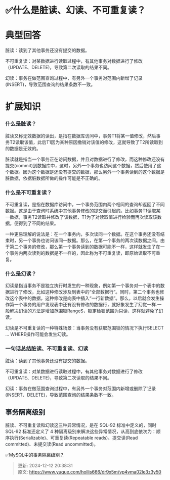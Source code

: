 # ✅什么是脏读、幻读、不可重复读？

# 典型回答


<font style="color:rgb(36, 41, 47);">脏读：读到了其他事务还没有提交的数据。</font>

<font style="color:rgb(36, 41, 47);">不可重复读：对某数据进行读取过程中，有其他事务对数据进行了修改（UPDATE、DELETE)，导致第二次读取的结果不同。 </font>

<font style="color:rgb(36, 41, 47);">幻读：事务在做范围查询过程中，有另外一个事务对范围内新增了记录(INSERT)，导致范围查询的结果条数不一致。</font>

<font style="color:rgb(36, 41, 47);"></font>

# 扩展知识


### <font style="color:rgb(36, 41, 47);">什么是脏读？</font>
<font style="color:rgb(36, 41, 47);">脏读又称无效数据的读出，是指在数据库访问中，事务T1将某一值修改，然后事务T2读取该值，此后T1因为某种原因撤销对该值的修改，这就导致了T2所读取到的数据是无效的。</font>

<font style="color:rgb(36, 41, 47);">脏读就是指当一个事务正在访问数据，并且对数据进行了修改，而这种修改还没有提交(commit)到数据库中，这时，另外一个事务也访问这个数据，然后使用了这个数据。因为这个数据是还没有提交的数据，那么另外一个事务读到的这个数据是脏数据，依据脏数据所做的操作可能是不正确的。</font>

### <font style="color:rgb(36, 41, 47);">什么是不可重复读？</font>
<font style="color:rgb(36, 41, 47);">不可重复读，是指在数据库访问中，一个事务范围内两个相同的查询却返回了不同数据。这是由于查询时系统中其他事务修改的提交而引起的。比如事务T1读取某一数据，事务T2读取并修改了该数据，T1为了对读取值进行检验而再次读取该数据，便得到了不同的结果。</font>

<font style="color:rgb(36, 41, 47);">一种更易理解的说法是：在一个事务内，多次读同一个数据。在这个事务还没有结束时，另一个事务也访问该同一数据。那么，在第一个事务的两次读数据之间。由于第二个事务的修改，那么第一个事务读到的数据可能不一样，这样就发生了在一个事务内两次读到的数据是不一样的，因此称为不可重复读，即原始读取不可重复。</font>

### <font style="color:rgb(36, 41, 47);">什么是幻读？</font>
<font style="color:rgb(36, 41, 47);">幻读是指当事务不是独立执行时发生的一种现象，例如第一个事务对一个表中的数据进行了修改，比如这种修改涉及到表中的“全部数据行”。同时，第二个事务也修改这个表中的数据，这种修改是向表中插入“一行新数据”。那么，以后就会发生操作第一个事务的用户发现表中还有没有修改的数据行，就好象发生了幻觉一样.一般解决幻读的方法是增加范围锁RangeS，锁定检锁范围为只读，这样就避免了幻读。 </font>

<font style="color:rgb(36, 41, 47);">幻读是不可重复读的一种特殊场景：当事务没有获取范围锁的情况下执行SELECT … WHERE操作可能会发生幻读。</font>

### <font style="color:rgb(36, 41, 47);">一句话总结脏读、不可重复读、幻读</font>
<font style="color:rgb(36, 41, 47);">脏读：读到了其他事务还没有提交的数据。</font>

<font style="color:rgb(36, 41, 47);">不可重复读：对某数据进行读取过程中，有其他事务对数据进行了修改（UPDATE、DELETE)，导致第二次读取的结果不同。 </font>

<font style="color:rgb(36, 41, 47);">幻读：事务在做范围查询过程中，有另外一个事务对范围内新增或删除了记录(INSERT、DELETE)，导致范围查询的结果条数不一致。</font>



## <font style="color:rgb(36, 41, 47);">事务隔离级别</font>
<font style="color:rgb(36, 41, 47);">脏读、不可重复读和幻读这三种异常情况，是在 SQL-92 标准中定义的，同时 SQL-92 标准还定义了 4 种隔离级别来解决这些异常情况，从高到底依次为：顺序执行(Serializable)、可重复读(Repeatable reads)、提交读(Read committed)、未提交读(Read uncommitted)。</font>

<font style="color:rgb(36, 41, 47);"></font>

[✅MySQL中的事务隔离级别？](https://www.yuque.com/hollis666/dr9x5m/ytxaew)



> 更新: 2024-12-12 20:38:31  
> 原文: <https://www.yuque.com/hollis666/dr9x5m/vp4vma02le3z3y50>